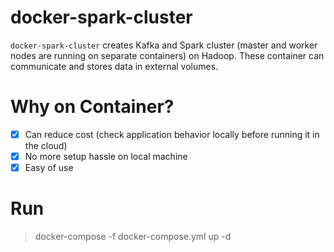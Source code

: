 # docker-spark-cluster
```docker-spark-cluster```  creates Kafka and Spark cluster (master and worker nodes are running on separate containers) on Hadoop. These container can communicate and stores data in external volumes.

# Why on Container?
- [x] Can reduce cost (check application behavior locally before running it in the cloud)
- [x] No more setup hassle on local machine
- [x] Easy of use

# Run
> docker-compose -f docker-compose.yml up -d
